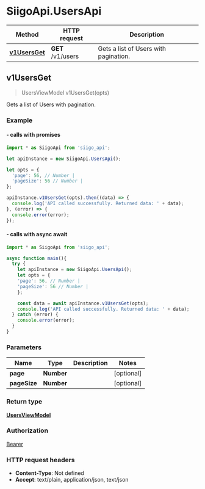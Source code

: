 # SiigoApi.UsersApi

Method | HTTP request | Description
------------- | ------------- | -------------
[**v1UsersGet**](UsersApi.md#v1UsersGet) | **GET** /v1/users | Gets a list of Users with pagination.




## v1UsersGet

> UsersViewModel v1UsersGet(opts)

Gets a list of Users with pagination.

### Example

#### - calls with promises

```javascript
import * as SiigoApi from 'siigo_api';

let apiInstance = new SiigoApi.UsersApi();

let opts = {
  'page': 56, // Number | 
  'pageSize': 56 // Number | 
};

apiInstance.v1UsersGet(opts).then((data) => {
  console.log('API called successfully. Returned data: ' + data);
}, (error) => {
  console.error(error);
});
```
#### - calls with async await

```javascript
import * as SiigoApi from 'siigo_api';

async function main(){
  try {
    let apiInstance = new SiigoApi.UsersApi();
    let opts = {
    'page': 56, // Number | 
    'pageSize': 56 // Number | 
    };

    const data = await apiInstance.v1UsersGet(opts);
    console.log('API called successfully. Returned data: ' + data);
  } catch (error) {
    console.error(error);
  }
}
```


### Parameters


Name | Type | Description  | Notes
------------- | ------------- | ------------- | -------------
 **page** | **Number**|  | [optional] 
 **pageSize** | **Number**|  | [optional] 

### Return type

[**UsersViewModel**](UsersViewModel.md)

### Authorization

[Bearer](../README.md#Bearer)

### HTTP request headers

- **Content-Type**: Not defined
- **Accept**: text/plain, application/json, text/json

